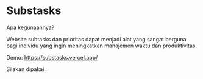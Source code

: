 # Substasks

Apa kegunaannya?

Website subtasks dan prioritas dapat menjadi alat yang sangat berguna bagi individu yang ingin meningkatkan manajemen waktu dan produktivitas.

Demo:
https://substasks.vercel.app/

Silakan dipakai.
